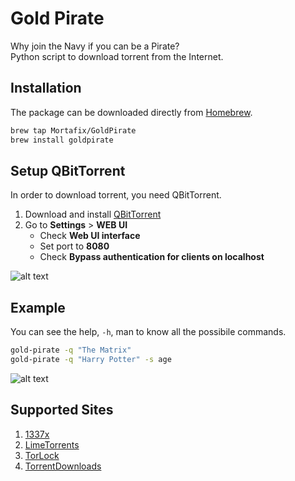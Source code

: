 # Gold Pirate

Why join the Navy if you can be a Pirate?  
Python script to download torrent from the Internet.

## Installation
The package can be downloaded directly from [Homebrew](https://brew.sh/index_it).
```bash
brew tap Mortafix/GoldPirate
brew install goldpirate
```

## Setup QBitTorrent
In order to download torrent, you need QBitTorrent.
1. Download and install [QBitTorrent](https://www.qbittorrent.org/download.php)
2. Go to **Settings** > **WEB UI**
	* Check **Web UI interface**
	* Set port to **8080**
	* Check **Bypass authentication for clients on localhost**

![alt text](https://github.com/mortafix/homebrew-goldpirate/blob/master/images/QBit-Settings.png?raw=true)  

## Example
You can see the help, `-h`, man to know all the possibile commands.
```bash
gold-pirate -q "The Matrix"
gold-pirate -q "Harry Potter" -s age
```
![alt text](https://github.com/mortafix/homebrew-goldpirate/blob/master/images/Example.png?raw=true)  

## Supported Sites
1. [1337x](https://1337x.unblockit.win/)
2. [LimeTorrents](https://limetorrents.unblockit.win/)
3. [TorLock](https://torlock.unblockit.win)
4. [TorrentDownloads](https://torrentdownloads.unblockit.win)
